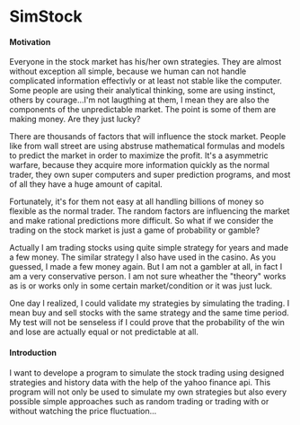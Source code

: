 SimStock
========

#### Motivation
Everyone in the stock market has his/her own strategies. They are almost without exception all simple, because we human can not handle complicated information effectivly or at least not stable like the computer. Some people are using their analytical thinking, some are using instinct, others by courage...I'm not laugthing at them, I mean they are also the components of the unpredictable market. The point is some of them are making money. Are they just lucky? 

There are thousands of factors that will influence the stock market. People like from wall street are using abstruse mathematical formulas and models to predict the market in order to maximize the profit. It's a asymmetric warfare, because they acquire more information quickly as the normal trader, they own super computers and super prediction programs, and most of all they have a huge amount of capital.

Fortunately, it's for them not easy at all handling billions of money so flexible as the normal trader. The random factors are influencing the market and make rational predictions more difficult. So what if we consider the trading on the stock market is just a game of probability or gamble? 

Actually I am trading stocks using quite simple strategy for years and made a few money. The similar strategy I also have used in the casino. As you guessed, I made a few money again. But I am not a gambler at all, in fact I am a very conservative person. I am not sure wheather the "theory" works as is or works only in some certain market/condition or it was just luck. 

One day I realized, I could validate my strategies by simulating the trading. I mean buy and sell stocks with the same strategy and the same time period. My test will not be senseless if I could prove that the probability of the win and lose are actually equal or not predictable at all.

#### Introduction
I want to develope a program to simulate the stock trading using designed strategies and history data with the help of the yahoo finance api. This program will not only be used to simulate my own strategies but also every possible simple approaches such as random trading or trading with or without watching the price fluctuation... 


